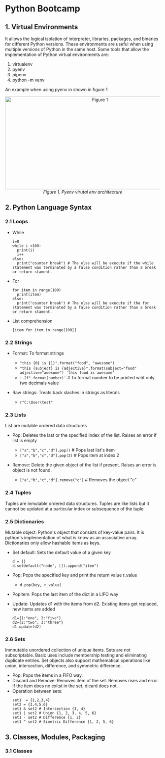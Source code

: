 # Python Bootcamp

## 1. Virtual Environments

It allows the logical isolation of interpreter, libraries, packages, and binaries for different Python versions. These environments are useful when using multiple versions of Python in the same host. Some tools that allow the implementation of Python virtual environments are:

1. virtualenv
3. pyenv
4. pipenv
5. python -m venv

An example when using pyenv in shown in figure 1

<p align="center">
  <img src="https://github.com/userforpyhon47/epam_intro_cloud_devops/assets/134888524/92881d26-fadc-4e25-a47e-797444a9471f"
         alt="Figure 1" width="600" height="300"/>
  <br/>
  <em>Figure 1. Pyenv virutal env architecture</em>
</p>

## 2. Python Language Syntax
### 2.1 Loops
- While
  ``` 
  i=0
  while i <100:
    print(i)
    i++
  else:
    print("counter break") # The else will be execute if the while statement was terminated by a false condition rather than a break or return stament.
  ```
- For
  ``` 
  for item in range(100)
    print(item)
  else:
    print("counter break") # The else will be execute if the for statement was terminated by a false condition rather than a break or return stament.
  ```
- List comprehension
  ``` 
  [item for item in range(100]]
  ```

### 2.2 Strings

- Format: To format strings

  - `"this {0} is {1}".format("food", "awesome")`
  - `"this {subject} is {adjective}".format(subject="food" adjective="awesome") 'this food is awesome'`
  - `:.2f".format(number)'` # To format number to be printed wiht only two decimals value

- Raw strings: Treats back slaches in strings as literals 
  - `r"C:\User\test"`

### 2.3 Lists

List are mutable ordered data structures

- Pop: Deletes the last or the specified index of the list. Raises an error if list is empty
  - `["a","b","c","d"].pop()` # Pops last list's item
  - `["a","b","c","d"].pop(2)` # Pops item at index 2

- Remove: Delete the given object of the list if present. Raises an error is object is not found.
   - `["a","b","c","d"].remove("c")` # Removes the object "c"

### 2.4 Tuples

Tuples are inmutable ordered data structures. Tuples are like lists but it cannot be updated at a particular index or subsequence of the tuple

### 2.5 Dictionaries

Mutable object. Python's object that consists of key-value pairs. It is python's implementation of what is know as an associative array. Dictionaries only allow hashable items as keys.

- Set default: Sets the default value of a given key 
  ```
  d = {}
  d.setdefault("node", []).append("item")
  ```

- Pop: Pops the specified key and print the return value r_value

  - `d.pop(key, r_value)`

- Popitem: Pops the last item of the dict in a LIFO way
- Update: Updates d1 with the items from d2. Existing items get replaced, new items are added
  ```
  d1={1:"one", 2:"five"}
  d2={2:"two", 3:"three"}
  d1.update(d2)
  ```
### 2.6 Sets

Inmnutable unordered collection of unique items. Sets are not subscriptable. Basic uses include membership testing and eliminating duplicate entries. Set objects also support mathematical operations like union, intersection, difference, and symmetric difference.

- Pop: Pops the items in a FIFO way.
- Discard and Remove: Removes item of the set. Removes rises and error if the item does no exitst in the set, dicard does not.
- Operation between sets: 
  ```
  set1  = {1,2,3,4}
  set2 = {3,4,5,6}
  set1 & set2 # Intersection {3, 4}
  set1 | set2 # Union {1, 2, 3, 4, 5, 6}
  set1 - set2 # Difference {1, 2}
  set1 ^ set2 # Simetric Difference {1, 2, 5, 6}
  ```

## 3. Classes, Modules, Packaging

### 3.1 Classes


